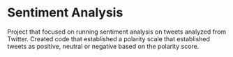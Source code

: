 
# Sentiment Analysis    

Project that focused on running sentiment analysis on tweets analyzed from Twitter. Created code that established a polarity scale that established tweets as positive, neutral or negative based on the polarity score.
